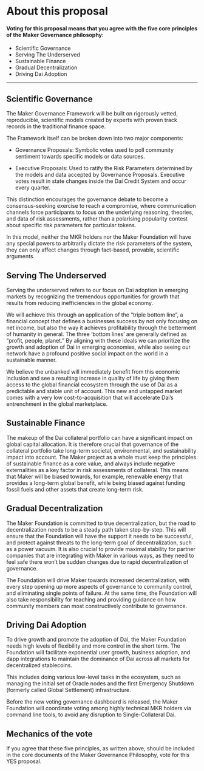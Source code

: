 # About this proposal

#### Voting for this proposal means that you agree with the five core principles of the Maker Governance philosophy:

- Scientific Governance
- Serving The Underserved
- Sustainable Finance
- Gradual Decentralization
- Driving Dai Adoption

---

## Scientific Governance

The Maker Governance Framework will be built on rigorously vetted, reproducible, scientific models created by experts with proven track records in the traditional finance space.

The Framework itself can be broken down into two major components:

- Governance Proposals: Symbolic votes used to poll community sentiment towards specific models or data sources.

- Executive Proposals: Used to ratify the Risk Parameters determined by the models and data accepted by Governance Proposals. Executive votes result in state changes inside the Dai Credit System and occur every quarter.

This distinction encourages the governance debate to become a consensus-seeking exercise to reach a compromise, where communication channels force participants to focus on the underlying reasoning, theories, and data of risk assessments, rather than a polarising popularity contest about specific risk parameters for particular tokens.

In this model, neither the MKR holders nor the Maker Foundation will have any special powers to arbitrarily dictate the risk parameters of the system, they can only affect changes through fact-based, provable, scientific arguments.

## Serving The Underserved

Serving the underserved refers to our focus on Dai adoption in emerging markets by recognizing the tremendous opportunities for growth that results from reducing inefficiencies in the global economy.

We will achieve this through an application of the “triple bottom line”, a financial concept that defines a businesses success by not only focusing on net income, but also the way it achieves profitability through the betterment of humanity in general. The three ‘bottom lines’ are generally defined as “profit, people, planet.” By aligning with these ideals we can prioritize the growth and adoption of Dai in emerging economies, while also seeing our network have a profound positive social impact on the world in a sustainable manner.

We believe the unbanked will immediately benefit from this economic inclusion and see a resulting increase in quality of life by giving them access to the global financial ecosystem through the use of Dai as a predictable and stable unit of account. This new and untapped market comes with a very low cost-to-acquisition that will accelerate Dai’s entrenchment in the global marketplace.

## Sustainable Finance

The makeup of the Dai collateral portfolio can have a significant impact on global capital allocation. It is therefore crucial that governance of the collateral portfolio take long-term societal, environmental, and sustainability impact into account. The Maker project as a whole must keep the principles of sustainable finance as a core value, and always include negative externalities as a key factor in risk assessments of collateral. This means that Maker will be biased towards, for example, renewable energy that provides a long-term global benefit, while being biased against funding fossil fuels and other assets that create long-term risk.

## Gradual Decentralization

The Maker Foundation is committed to true decentralization, but the road to decentralization needs to be a steady path taken step-by-step. This will ensure that the Foundation will have the support it needs to be successful, and protect against threats to the long-term goal of decentralization, such as a power vacuum. It is also crucial to provide maximal stability for partner companies that are integrating with Maker in various ways, as they need to feel safe there won’t be sudden changes due to rapid decentralization of governance.

The Foundation will drive Maker towards increased decentralization, with every step opening up more aspects of governance to community control, and eliminating single points of failure. At the same time, the Foundation will also take responsibility for teaching and providing guidance on how community members can most constructively contribute to governance.

## Driving Dai Adoption

To drive growth and promote the adoption of Dai, the Maker Foundation needs high levels of flexibility and more control in the short term. The Foundation will facilitate exponential user growth, business adoption, and dapp integrations to maintain the dominance of Dai across all markets for decentralized stablecoins.

This includes doing various low-level tasks in the ecosystem, such as managing the initial set of Oracle nodes and the first Emergency Shutdown (formerly called Global Settlement) infrastructure.

Before the new voting governance dashboard is released, the Maker Foundation will coordinate voting among highly technical MKR holders via command line tools, to avoid any disruption to Single-Collateral Dai.

## Mechanics of the vote

If you agree that these five principles, as written above, should be included in the core documents of the Maker Governance Philosophy, vote for this YES proposal.

